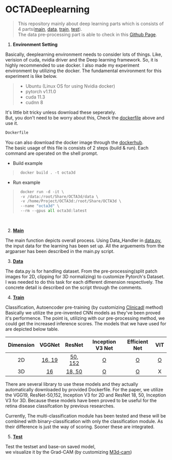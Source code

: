 # OCTADeeplearning

> This repository mainly about deep learning parts which is consists of 4 parts([main](#M), [data](#D), [train](#R), [test](#E)).</br>
> The data pre-processing part is able to check in this 
> [Github Page](https://github.com/nedleeds/OCTAPreprocessing).</br>

1. **Environment Setting**</br>

Basically, deeplearning environment needs to consider lots of things.
Like, verision of cuda, nvidia driver and the Deep learning framework.
So, it is highly recommended to use docker.
I also made my experiment environment by utilizing the docker.
The fundamental environment for this experiment is like below.
> - Ubuntu (Linux OS for using Nvidia docker)
> - pytorch v1.11.0
> - cuda 11.3
> - cudnn 8  

It's little bit tricky unless download these seperately.</br>
But, you don't need to be worry about this,
Check the [dockerfile](https://github.com/nedleeds/OCTADeeplearning/blob/main/Dockerfile) 
above and use it.
```dockerfile
Dockerfile
 ```
You can also download the docker image through the 
[dockerhub](https://hub.docker.com/r/paulcurk/octa3d/tags).</br>
The basic usage of this file is consists of 2 steps (build & run).
Each command are operated on the shell prompt.
- Build example
> ```python
>  docker build . -t octa3d
> ```
- Run example
> ```python
>  docker run -d -it \
>  -v /data:/root/Share/OCTA3d/data \ 
>  -v /home/Project/OCTA3d:/root/Share/OCTA3d \
>  --name "octa3d" \
>  --rm --gpus all octa3d:latest
> ```
</br>

2. **[Main](https://github.com/nedleeds/OCTADeeplearning/blob/main/main.py)** <a id="M"></a></br>

The main function depicts overall process.
Using Data_Handler in [data.py](https://github.com/nedleeds/OCTADeeplearning/blob/main/data.py),
the input data for the learning has been set up.
All the arguements from the argparser has been described in the main.py script.

3. **[Data](https://github.com/nedleeds/OCTADeeplearning/blob/main/data.py)** <a id="D"></a></br>

The data.py is for handling dataset. 
From the pre-processing(split patch images for 2D, clipping for 3D normalizing)
to customize Pytorch's Dataset. 
I was needed to do this task for each different dimension respectively.
The concrete detail is described on the script through the comments.

4. **[Train](https://github.com/nedleeds/OCTADeeplearning/blob/main/train.py)** <a id="R"></a></br>

Classification, Autoencoder pre-training (by customizing [Clinicadl](https://clinicadl.readthedocs.io/en/latest/Train/Details/) method)
Basically we utilize the pre-invented CNN models as they've been proved it's performence.
The point is, utilizing with our pre-processing method, we could get the increased inference scores.
The models that we have used for are depicted below table.</br>

Dimension | VGGNet | ResNet | Inception V3 Net | Efficient Net | VIT |
:----:|:----:|:----:|:----:|:----:|:----:|
2D | [16, 19](https://github.com/nedleeds/OCTADeeplearning/blob/bf05a4042c9842c3311cc87049930819c78d29e8/model.py#L80) | [50, 152](https://github.com/nedleeds/OCTADeeplearning/blob/bf05a4042c9842c3311cc87049930819c78d29e8/model.py#L46) | [O](https://github.com/nedleeds/OCTADeeplearning/blob/bf05a4042c9842c3311cc87049930819c78d29e8/model.py#L149) | [O](https://github.com/nedleeds/OCTADeeplearning/blob/bf05a4042c9842c3311cc87049930819c78d29e8/model.py#L183) | [O](https://github.com/nedleeds/OCTADeeplearning/blob/bf05a4042c9842c3311cc87049930819c78d29e8/model.py#L217) |
3D | [16](https://github.com/nedleeds/OCTADeeplearning/blob/main/model.py#L287) | [18, 50](https://github.com/nedleeds/OCTADeeplearning/blob/main/utils/resnet.py#L217) | [O](https://github.com/nedleeds/OCTADeeplearning/blob/0c1fc1d55504d139ff6c86c8c8dc10b7ac538b95/utils/INCEPT_V3_3D.py#L15) | [O](https://github.com/nedleeds/OCTADeeplearning/blob/main/train.py#L17) | X |

There are several library to use these models and they actually automatically downloaded by provided Dockerfile.
For the paper, we utilize the VGG19, ResNet-50,152, Inception V3 for 2D and ResNet 18, 50, Inception V3 for 3D.
Because these models have been proved to be useful for the retina disease classifcation by previous researches.  

Currently, The multi-classification module has been tested and these will be combined with binary-classification
with only the classification module. As their difference is just the way of scoring.
Sooner these are integrated.
 

5. **[Test](https://github.com/nedleeds/OCTADeeplearning/blob/main/test.py)** <a id="E"></a></br>

Test the testset and base-on saved model, </br>
we visualize it by the Grad-CAM (by customizing [M3d-cam](https://github.com/MECLabTUDA/M3d-Cam)) 
